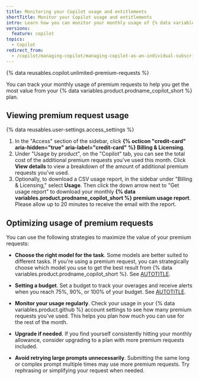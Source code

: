```yaml
---
title: Monitoring your Copilot usage and entitlements
shortTitle: Monitor your Copilot usage and entitlements
intro: Learn how you can monitor your monthly usage of {% data variables.product.prodname_copilot_short %} and get the most value out of your {% data variables.product.prodname_copilot_short %} plan.
versions:
  feature: copilot
topics:
  - Copilot
redirect_from:
  - /copilot/managing-copilot/managing-copilot-as-an-individual-subscriber/monitoring-usage-and-entitlements/monitoring-your-copilot-usage-and-entitlements
---
```


<!-- expires 2025-06-11 -->
{% data reusables.copilot.unlimited-premium-requests %}
<!-- expires 2025-06-11 -->

You can track your monthly usage of premium requests to help you get the most value from your {% data variables.product.prodname_copilot_short %} plan.

## Viewing premium request usage

{% data reusables.user-settings.access_settings %}
1. In the "Access" section of the sidebar, click **{% octicon "credit-card" aria-hidden="true" aria-label="credit-card" %} Billing & Licensing**.
1. Under "Usage by product", on the "Copilot" tab, you can see the total cost of the additional premium requests you've used this month. Click **View details** to view a breakdown of the amount of additional premium requests you've used.
1. Optionally, to download a CSV usage report, in the sidebar under "Billing & Licensing," select **Usage**. Then click the down arrow next to "Get usage report" to download your monthly **{% data variables.product.prodname_copilot_short %} premium usage report**. Please allow up to 20 minutes to receive the email with the report.

## Optimizing usage of premium requests

You can use the following strategies to maximize the value of your premium requests:

* **Choose the right model for the task**. Some models are better suited to different tasks. If you're using a premium request, you can strategically choose which model you use to get the best result from {% data variables.product.prodname_copilot_short %}. See [AUTOTITLE](/copilot/using-github-copilot/ai-models/choosing-the-right-ai-model-for-your-task).

* **Setting a budget**. Set a budget to track your overages and receive alerts when you reach 75%, 90%, or 100% of your budget. See [AUTOTITLE](/billing/managing-your-billing/preventing-overspending#managing-budgets-for-your-personal-account).

* **Monitor your usage regularly**. Check your usage in your {% data variables.product.github %} account settings to see how many premium requests you’ve used. This helps you plan how much you can use for the rest of the month.

* **Upgrade if needed**. If you find yourself consistently hitting your monthly allowance, consider upgrading to a plan with more premium requests included.

* **Avoid retrying large prompts unnecessarily**. Submitting the same long or complex prompt multiple times may use more premium requests. Try rephrasing or simplifying your request when needed.
